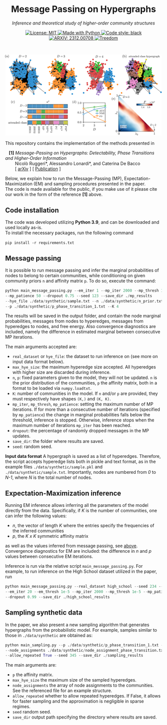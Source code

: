 <h1 align="center">
Message Passing on Hypergraphs
</h1>

<p align="center">
<i>Inference and theoretical study of higher-order community structures</i>
</p>

<p align="center">
<a href="https://github.com/nickruggeri/Hy-MMSBM/blob/main/LICENSE" target="_blank">
<img alt="License: MIT" src="https://img.shields.io/github/license/nickruggeri/Hy-MMSBM">
</a>

<a href="https://www.python.org/" target="_blank">
<img alt="Made with Python" src="https://img.shields.io/badge/made%20with-python-1f425f.svg">
</a>

<a href="https://github.com/psf/black" target="_blank">
<img alt="Code style: black" src="https://img.shields.io/badge/code%20style-black-000000.svg">
</a>

<a href="https://arxiv.org/abs/2212.08593" target="_blank">
<img alt="ARXIV: 2312.00708" src="https://img.shields.io/badge/arXiv-2312.00708-red.svg">
</a>

<a href="https://www.treedom.net/en/user/nicolo-ruggeri-7568/trees/ZMG-8DNK" target="_blank">
<img alt="Treedom" src="https://img.shields.io/badge/CO2%20compensation%20-Treedom%20🥭-brightgreen">
</a>

</p>
<br/>

![Real data panel](figures/real_data_panel.png)
<br/>

This repository contains the implementation of the methods presented in

&nbsp;&nbsp;
**[1]** <i> Message-Passing on Hypergraphs: Detectability, Phase Transitions and 
Higher-Order Information</i><br/>
&nbsp;&nbsp;&nbsp;&nbsp;&nbsp;&nbsp;&nbsp;
Nicolò Ruggeri*, Alessandro Lonardi*, and Caterina De Bacco<br/>
&nbsp;&nbsp;&nbsp;&nbsp;&nbsp;&nbsp;&nbsp;
[
        <a href="https://arxiv.org/abs/2312.00708" target="_blank">arXiv</a>
]
[
        <a href="https://iopscience.iop.org/article/10.1088/1742-5468/ad343b" target="_blank">Publication</a>
]



Below, we explain how to run the Message-Passing (MP), Expectation-Maximization (EM) and
sampling procedures presented in the paper. </br>
The code is made available for the public, if you make use of it please cite our work
in the form of the reference **[1]** above.

<h2>Code installation</h2>

The code was developed utilizing <b>Python 3.9</b>, and can be downloaded and used locally as-is. <br>
To install the necessary packages, run the following command

`pip install -r requirements.txt`


<h2>Message passing</h2>

It is possible to run message passing and infer the marginal probabilities of nodes to
belong to certain communities, while conditioning on given community priors `n` and
affinity matrix `p`. To do so, execute the command:

```python
python main_message_passing.py --em_iter 1 --mp_iter 2000 --mp_thresh 1e-5
--mp_patience 50 --dropout 0.75 --seed 123 --save_dir ./mp_results
--hye_file ./data/synthetic/sample.txt --n ./data/synthetic/n_prior.txt
--p ./data/synthetic/p_phase_transition_1.txt --K 4
```

The results will be saved in the output folder, and contain the node marginal
probabilities, messages from nodes to hyperedges, messages from hyperedges to nodes,
and free energy. Also convergence diagnostics are included, namely the difference in
estimated marginal between consecutive MP iterations.

The main arguments accepted are:
- `real_dataset` or `hye_file`: the dataset to run inference on (see more on input data
format below).
- `max_hye_size`: the maximum hyperedge size accepted. All hyperedges with higher size
are discarded during inference.
- `n`, `p`: fixed parameters given to the model, they will not be updated.
`n` is the prior distribution of the communities, `p` the affinity matrix, both in a
format to be loaded via `numpy.loadtxt`.
- `K`: number of communities in the model. If `n` and/or `p` are provided, they must
respectively have shapes `(K,)` and `(K, K)`.
- `mp_iter`, `mp_thresh`, `mp_patience`: setting the  maximum number of MP iterations.
If for more than a consecutive number of iterations (specified by `mp_patience`) the
change in marginal probabilities falls below the threshold, inference is stopped. Otherwise,
inference stops when the maximum number of iterations `mp_iter` has been reached.
- `dropout`: the percentage of randomly dropped messages in the MP updates.
- `save_dir`: the folder where results are saved.
- `seed`: random seed.

**Input data format**
A hypergraph is saved as a list of hyperedges. Therefore, the
script accepts hyperedge lists both in pickle and text format, as in the example
files `./data/synthetic/sample.pkl` and `./data/synthetic/sample.txt`.
Importantly, nodes are numbered from _0_ to _N-1_, where _N_ is the total number of
nodes.



<h2>Expectation-Maximization inference</h2>

Running EM inference allows inferring all the parameters of the model directly from the
data. Specifically, if _K_ is the number of communities, one can infer the following
values:

- _n_, the vector of length _K_ where the entries specify the frequencies of the inferred communities
- _p_, the _K x K_ symmetric affinity matrix

as well as the values inferred from message passing, see [above](#message-passing).
Convergence diagnostics for EM are included: the difference in _n_ and _p_ values
between consecutive EM iterations.

Inference is run via the relative script `main_message_passing.py`. For example, to run
inference on the High School dataset utilized in the paper, run

```python
python main_message_passing.py --real_dataset high_school --seed 234 --max_hye_size 5
--em_iter 20 --em_thresh 1e-5 --mp_iter 2000 --mp_thresh 1e-5 --mp_patience 50 --K 10
--dropout 0.99 --save_dir ./high_school_results
```

<h2>Sampling synthetic data</h2>

In the paper, we also present a new sampling algorithm that generates hypergraphs from
the probabilistic model. For example, samples similar to those in `./data/synthetic` are
obtained as:

```python
python main_sampling.py --p ./data/synthetic/p_phase_transition_1.txt --max_hye_size 50  
--node_assignments ./data/synthetic/node_assignment_phase_transition.txt
--allow_repeated True --seed 345 --save_dir ./sampling_results
```

The main arguments are:
- `p` the affinity matrix.
- `max_hye_size` the maximum size of the sampled hyperedges.
- `node_assignments` the array of node assignments to the communities. See the
referenced file for an example structure.
- `allow_repeated` whether to allow repeated hyperedges. If False, it allows for faster
sampling and the approximation is negligible in sparse regimes.
- `seed` random seed.
- `save_dir` output path specifying the directory where results are saved.
